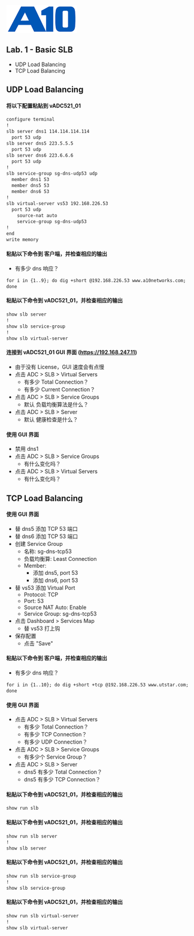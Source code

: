 ![](/Images/A10-NewLogos-Blue-NoReg-RGB-50.png)

## Lab. 1 - Basic SLB
 + UDP Load Balancing
 + TCP Load Balancing

## UDP Load Balancing
#### 将以下配置粘贴到 vADC521_01
```
configure terminal
!
slb server dns1 114.114.114.114
  port 53 udp
slb server dns5 223.5.5.5
  port 53 udp
slb server dns6 223.6.6.6
  port 53 udp
!
slb service-group sg-dns-udp53 udp
  member dns1 53
  member dns5 53
  member dns6 53
!
slb virtual-server vs53 192.168.226.53
  port 53 udp
    source-nat auto
    service-group sg-dns-udp53
!
end
write memory

```

#### 粘贴以下命令到 客户端，并检查相应的输出
+ 有多少 dns 响应？
```
for i in {1..9}; do dig +short @192.168.226.53 www.a10networks.com; done

```

#### 粘贴以下命令到 vADC521_01，并检查相应的输出
```
show slb server
!
show slb service-group
!
show slb virtual-server

```

#### 连接到 vADC521_01 GUI 界面 (https://192.168.247.11)
+ 由于没有 License，GUI 速度会有点慢
+ 点击 ADC > SLB > Virtual Servers
  + 有多少 Total Connection？
  + 有多少 Current Connection？
+ 点击 ADC > SLB > Service Groups
  + 默认 负载均衡算法是什么？
+ 点击 ADC > SLB > Server
  + 默认 健康检查是什么？
 
#### 使用 GUI 界面
+ 禁用 dns1
+ 点击 ADC > SLB > Service Groups
  + 有什么变化吗？
+ 点击 ADC > SLB > Virtual Servers
  + 有什么变化吗？

## TCP Load Balancing
#### 使用 GUI 界面
+ 替 dns5 添加 TCP 53 端口
+ 替 dns6 添加 TCP 53 端口
+ 创建 Service Group
  + 名称: sg-dns-tcp53
  + 负载均衡算: Least Connection
  + Member:
    + 添加 dns5, port 53
    + 添加 dns6, port 53
+ 替 vs53 添加 Virtual Port
  + Protocol: TCP
  + Port: 53
  + Source NAT Auto: Enable
  + Service Group: sg-dns-tcp53
+ 点击 Dashboard > Services Map
  + 替 vs53 打上钩 
+ 保存配置
  + 点击 "Save"  

#### 粘贴以下命令到 客户端，并检查相应的输出
+ 有多少 dns 响应？
```
for i in {1..10}; do dig +short +tcp @192.168.226.53 www.utstar.com; done

```

#### 使用 GUI 界面
+ 点击 ADC > SLB > Virtual Servers
  + 有多少 Total Connection？
  + 有多少 TCP Connection？
  + 有多少 UDP Connection？
+ 点击 ADC > SLB > Service Groups
  + 有多少个 Service Group？
+ 点击 ADC > SLB > Server
  + dns5 有多少 Total Connection？
  + dns5 有多少 TCP Connection？

#### 粘贴以下命令到 vADC521_01，并检查相应的输出
```
show run slb

```

#### 粘贴以下命令到 vADC521_01，并检查相应的输出
```
show run slb server
!
show slb server

```

#### 粘贴以下命令到 vADC521_01，并检查相应的输出
```
show run slb service-group
!
show slb service-group

```

#### 粘贴以下命令到 vADC521_01，并检查相应的输出
```
show run slb virtual-server
!
show slb virtual-server

```